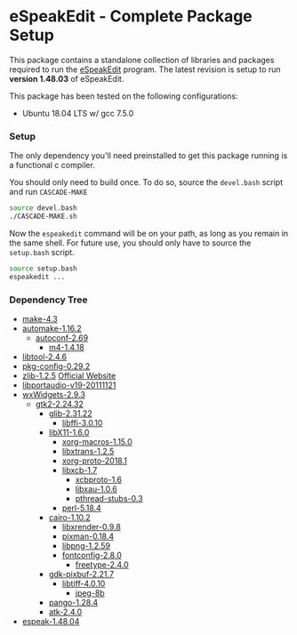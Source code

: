 # eSpeakEdit - Complete Package Setup

This package contains a standalone collection of libraries and packages required to run the [eSpeakEdit](http://espeak.sourceforge.net/index.html) program. The latest revision is setup to run **version 1.48.03** of eSpeakEdit.

This package has been tested on the following configurations:
* Ubuntu 18.04 LTS w/ gcc 7.5.0

### Setup

The only dependency you'll need preinstalled to get this package running is a functional c compiler.

You should only need to build once. To do so, source the `devel.bash` script and run `CASCADE-MAKE`

``` bash
source devel.bash
./CASCADE-MAKE.sh
```

Now the `espeakedit` command will be on your path, as long as you remain in the same shell. For future use, you should only have to source the `setup.bash` script.

```bash
source setup.bash
espeakedit ...
```

### Dependency Tree

* [make-4.3](https://www.gnu.org/software/make/)
* [automake-1.16.2](https://www.gnu.org/software/automake/)
    * [autoconf-2.69](https://www.gnu.org/software/autoconf/autoconf.html)
        * [m4-1.4.18](https://www.gnu.org/software/m4/m4.html)
* [libtool-2.4.6](https://www.gnu.org/software/libtool/)
* [pkg-config-0.29.2](https://www.freedesktop.org/wiki/Software/pkg-config/)
* [zlib-1.2.5](https://sourceforge.net/projects/libpng/files/zlib/) [Official Website](zlib.net)
* [libportaudio-v19-20111121](http://portaudio.com)
* [wxWidgets-2.9.3](https://www.wxwidgets.org)
    * [gtk2-2.24.32](https://www.gtk.org)
        * [glib-2.31.22](https://download.gnome.org/sources/glib/)
            * [libffi-3.0.10](https://github.com/libffi/libffi)
        * [libX11-1.6.0](https://gitlab.freedesktop.org/xorg/lib/libx11)
            * [xorg-macros-1.15.0](https://gitlab.freedesktop.org/xorg/util/macros/)
            * [libxtrans-1.2.5](https://gitlab.freedesktop.org/xorg/lib/libxtrans)
            * [xorg-proto-2018.1](https://gitlab.freedesktop.org/xorg/proto/xorgproto)
            * [libxcb-1.7](https://gitlab.freedesktop.org/xorg/lib/libxcb)
                * [xcbproto-1.6](https://gitlab.freedesktop.org/xorg/proto/xcbproto)
                * [libxau-1.0.6](https://gitlab.freedesktop.org/xorg/lib/libxau)
                * [pthread-stubs-0.3](https://gitlab.freedesktop.org/xorg/lib/pthread-stubs)
            * [perl-5.18.4](https://www.cpan.org/src/README.html)
        * [cairo-1.10.2](https://cairographics.org)
            * [libxrender-0.9.8](https://gitlab.freedesktop.org/xorg/lib/libxrender)
            * [pixman-0.18.4](https://cairographics.org/releases/)
            * [libpng-1.2.59](https://sourceforge.net/projects/libpng/files/)
            * [fontconfig-2.8.0](https://www.freedesktop.org/wiki/Software/fontconfig/)
                * [freetype-2.4.0](https://freetype.org)
        * [gdk-pixbuf-2.21.7](https://download.gnome.org/sources/gdk-pixbuf/)
            * [libtiff-4.0.10](https://download.osgeo.org/libtiff/old/)
                * [jpeg-8b](https://ijg.org)
        * [pango-1.28.4](https://download.gnome.org/sources/pango/)
        * [atk-2.4.0](https://download.gnome.org/sources/atk/)
* [espeak-1.48.04](http://espeak.sourceforge.net/index.html)
